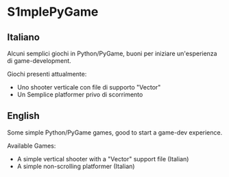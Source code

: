 S1mplePyGame
============

Italiano
--------

Alcuni semplici giochi in Python/PyGame, buoni per iniziare un'esperienza di game-development.

Giochi presenti attualmente:

- Uno shooter verticale con file di supporto "Vector"
- Un Semplice platformer privo di scorrimento

English
-------

Some simple Python/PyGame games, good to start a game-dev experience.

Available Games:

- A simple vertical shooter with a "Vector" support file (Italian)
- A simple non-scrolling platformer (Italian)
